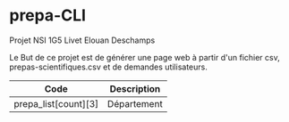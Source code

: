 # prepa-CLI
Projet NSI 1G5 Livet Elouan Deschamps

Le But de ce projet est de générer une page web à partir d'un fichier csv, prepas-scientifiques.csv et de demandes utilisateurs.

Code | Description
 --- | --- 
prepa_list[count][3] | Département
